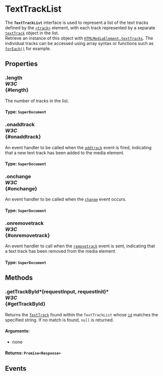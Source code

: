 # TextTrackList

<div class='overview'><span class="seoSummary">The <strong><code>TextTrackList</code></strong> interface is used to represent a list of the text tracks defined by the <a href="/en-US/docs/Web/HTML/Element/track" title="The HTML <track> element is used as a child of the media elements <audio> and <video>. It lets you specify timed text tracks (or time-based data), for example to automatically handle subtitles. The tracks are formatted in WebVTT format (.vtt files) — Web Video Text Tracks or&nbsp;Timed Text Markup Language (TTML)."><code>&lt;track&gt;</code></a> element, with each track represented by a separate <a href="/en-US/docs/Web/API/TextTrack" title="This interface also inherits properties from EventTarget."><code>textTrack</code></a> object in the list.</span></div>

<div class='overview'>Retrieve an instance of this object with <a href="/en-US/docs/Web/API/HTMLMediaElement/textTracks" title="The read-only textTracks property on HTMLMediaElement objects returns a TextTrackList object listing all of the TextTrack objects representing the media element's text tracks"><code>HTMLMediaElement.textTracks</code></a>. The individual tracks can be accessed using array syntax or functions such as <a href="/en-US/docs/Web/JavaScript/Reference/Global_Objects/Array/forEach" title="The forEach() method executes a provided function once for each array element."><code>forEach()</code></a> for example.</div>

## Properties

### .length <div class="specs"><i>W3C</i></div> {#length}

The number of tracks in the list.

#### **Type**: `SuperDocument`

### .onaddtrack <div class="specs"><i>W3C</i></div> {#onaddtrack}

An event handler to be called when the <code><a href="/en-US/docs/Web/Events/addtrack" title="/en-US/docs/Web/Events/addtrack">addtrack</a></code> event is fired, indicating that a new text track has been added to the media element.

#### **Type**: `SuperDocument`

### .onchange <div class="specs"><i>W3C</i></div> {#onchange}

An event handler to be called when the <code><a href="/en-US/docs/Web/Events/change" title="/en-US/docs/Web/Events/change">change</a></code> event occurs.

#### **Type**: `SuperDocument`

### .onremovetrack <div class="specs"><i>W3C</i></div> {#onremovetrack}

An event handler to call when the <code><a href="/en-US/docs/Web/Events/removetrack" title="/en-US/docs/Web/Events/removetrack">removetrack</a></code> event is sent, indicating that a text track has been removed from the media element.

#### **Type**: `SuperDocument`

## Methods

### .getTrackById*(requestInput, requestInit)* <div class="specs"><i>W3C</i></div> {#getTrackById}

Returns the <a href="/en-US/docs/Web/API/TextTrack" title="This interface also inherits properties from EventTarget."><code>TextTrack</code></a> found within the <code>TextTrackList</code> whose <a class="new" href="/en-US/docs/Web/API/TextTrack/id" rel="nofollow" title="The documentation about this has not yet been written; please consider contributing!"><code>id</code></a> matches the specified string. If no match is found, <code>null</code> is returned.

#### **Arguments**:


 - none

#### **Returns**: `Promise<Response>`

## Events
